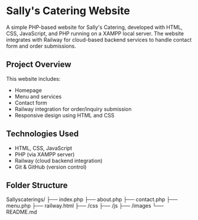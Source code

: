 # Sally's Catering Website

A simple PHP-based website for Sally's Catering, developed with HTML, CSS, JavaScript, and PHP running on a XAMPP local server. The website integrates with Railway for cloud-based backend services to handle contact form and order submissions.

## Project Overview

This website includes:
- Homepage
- Menu and services
- Contact form
- Railway integration for order/inquiry submission
- Responsive design using HTML and CSS

## Technologies Used

- HTML, CSS, JavaScript
- PHP (via XAMPP server)
- Railway (cloud backend integration)
- Git & GitHub (version control)

## Folder Structure
Sallyscaterings/
├── index.php
├── about.php
├── contact.php
├── menu.php
├── railway.html
├── /css
├── /js
├── /images
└── README.md
